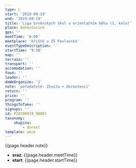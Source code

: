 ```yaml
---
type: L
start: '2019-09-19'
end: '2019-09-19'
title: 'Liga brněnských škol v orientačním běhu (1. kolo)'
place: Kohoutovice
gps: ''
meetTime: '8:00'
meetplace: 'hřiště u ZŠ Pavlovská'
eventTypeDescription: ''
startTime: '9:30'
map: ''
terrain: ''
transport: ''
accomodation: ''
food: ''
leader: ''
doWeOrganize: '1'
note: 'pořadatelé: Zhusta + dorostenci'
return: ''
price: ''
program: ''
thingsToTake: ''
signups: ''
id: P20190919_98087
taxonomy:
    skupina:
        - dorost
template: akce
---
```

{{page.header.note}}
* **sraz**: {{page.header.meetTime}}
* **start**: {{page.header.startTime}}
